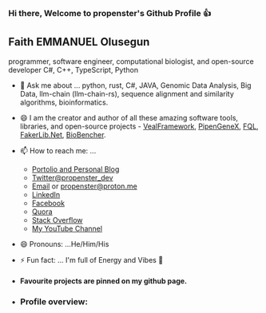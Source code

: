 ### Hi there, Welcome to propenster's Github Profile :+1:

## Faith EMMANUEL Olusegun

programmer, software engineer, computational biologist, and open-source developer
C#, C++, TypeScript, Python

- 💬 Ask me about ... python, rust, C#, JAVA, Genomic Data Analysis, Big Data, llm-chain (llm-chain-rs), sequence alignment and similarity algorithms, bioinformatics.
  
- 😄 I am the creator and author of all these amazing software tools, libraries, and open-source projects - [VealFramework](https://github.com/propenster/veal), [PipenGeneX](https://github.com/propenster/pipengenex), [FQL](https://github.com/propenster/fql), [FakerLib.Net](https://github.com/propenster/Faker.Net), [BioBencher](https://github.com/propenster/biobencher).

  
- 📫 How to reach me: ...
  
    * [Portolio and Personal Blog](https://propenster.github.io)
    * [Twitter@propenster_dev](https://twitter.com/propenster_dev) 
    * [Email](mailto:faitholusegun60@gmail.com) or [propenster@proton.me](mailto:propenster@proton.me)
    * [LinkedIn](https://www.linkedin.com/in/faith-olusegun/)
    * [Facebook](https://facebook.com/faithemmanuel.olusegun)
    * [Quora](https://www.quora.com/profile/Faith-Olusegun-2)
    * [Stack Overflow](https://stackoverflow.com/users/14427078/propenster)
    * [My YouTube Channel](https://www.youtube.com/@FaithOlusegun)
  
- 😄 Pronouns: ...He/Him/His
- ⚡ Fun fact: ... I'm full of Energy and Vibes :rocket:
- #### Favourite projects are pinned on my github page.

- ### <p>Profile overview: 



